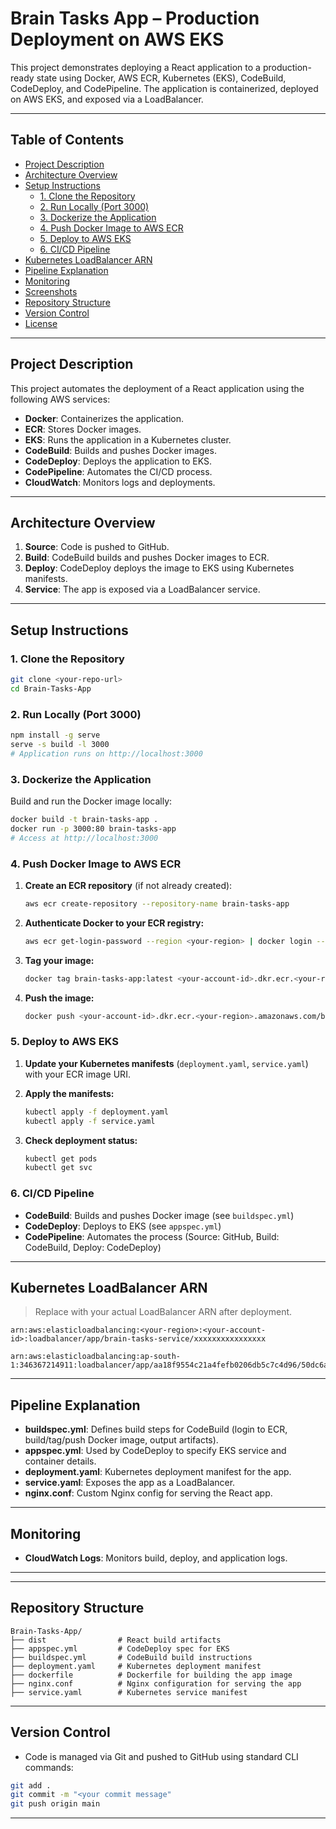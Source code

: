 # Brain Tasks App – Production Deployment on AWS EKS

This project demonstrates deploying a React application to a production-ready state using Docker, AWS ECR, Kubernetes (EKS), CodeBuild, CodeDeploy, and CodePipeline. The application is containerized, deployed on AWS EKS, and exposed via a LoadBalancer.

---

## Table of Contents

- [Project Description](#project-description)
- [Architecture Overview](#architecture-overview)
- [Setup Instructions](#setup-instructions)
  - [1. Clone the Repository](#1-clone-the-repository)
  - [2. Run Locally (Port 3000)](#2-run-locally-port-3000)
  - [3. Dockerize the Application](#3-dockerize-the-application)
  - [4. Push Docker Image to AWS ECR](#4-push-docker-image-to-aws-ecr)
  - [5. Deploy to AWS EKS](#5-deploy-to-aws-eks)
  - [6. CI/CD Pipeline](#6-cicd-pipeline)
- [Kubernetes LoadBalancer ARN](#kubernetes-loadbalancer-arn)
- [Pipeline Explanation](#pipeline-explanation)
- [Monitoring](#monitoring)
- [Screenshots](#screenshots)
- [Repository Structure](#repository-structure)
- [Version Control](#version-control)
- [License](#license)

---

## Project Description

This project automates the deployment of a React application using the following AWS services:

- **Docker**: Containerizes the application.
- **ECR**: Stores Docker images.
- **EKS**: Runs the application in a Kubernetes cluster.
- **CodeBuild**: Builds and pushes Docker images.
- **CodeDeploy**: Deploys the application to EKS.
- **CodePipeline**: Automates the CI/CD process.
- **CloudWatch**: Monitors logs and deployments.

---

## Architecture Overview

1. **Source**: Code is pushed to GitHub.
2. **Build**: CodeBuild builds and pushes Docker images to ECR.
3. **Deploy**: CodeDeploy deploys the image to EKS using Kubernetes manifests.
4. **Service**: The app is exposed via a LoadBalancer service.

---

## Setup Instructions

### 1. Clone the Repository

```sh
git clone <your-repo-url>
cd Brain-Tasks-App
```

### 2. Run Locally (Port 3000)

```sh
npm install -g serve
serve -s build -l 3000
# Application runs on http://localhost:3000
```

### 3. Dockerize the Application

Build and run the Docker image locally:

```sh
docker build -t brain-tasks-app .
docker run -p 3000:80 brain-tasks-app
# Access at http://localhost:3000
```

### 4. Push Docker Image to AWS ECR

1. **Create an ECR repository** (if not already created):

   ```sh
   aws ecr create-repository --repository-name brain-tasks-app
   ```

2. **Authenticate Docker to your ECR registry:**

   ```sh
   aws ecr get-login-password --region <your-region> | docker login --username AWS --password-stdin <your-account-id>.dkr.ecr.<your-region>.amazonaws.com
   ```

3. **Tag your image:**

   ```sh
   docker tag brain-tasks-app:latest <your-account-id>.dkr.ecr.<your-region>.amazonaws.com/brain-tasks-app:latest
   ```

4. **Push the image:**

   ```sh
   docker push <your-account-id>.dkr.ecr.<your-region>.amazonaws.com/brain-tasks-app:latest
   ```

### 5. Deploy to AWS EKS

1. **Update your Kubernetes manifests** (`deployment.yaml`, `service.yaml`) with your ECR image URI.
2. **Apply the manifests:**

   ```sh
   kubectl apply -f deployment.yaml
   kubectl apply -f service.yaml
   ```

3. **Check deployment status:**

   ```sh
   kubectl get pods
   kubectl get svc
   ```

### 6. CI/CD Pipeline

- **CodeBuild**: Builds and pushes Docker image (see `buildspec.yml`)
- **CodeDeploy**: Deploys to EKS (see `appspec.yml`)
- **CodePipeline**: Automates the process (Source: GitHub, Build: CodeBuild, Deploy: CodeDeploy)

---

## Kubernetes LoadBalancer ARN

> Replace with your actual LoadBalancer ARN after deployment.

```
arn:aws:elasticloadbalancing:<your-region>:<your-account-id>:loadbalancer/app/brain-tasks-service/xxxxxxxxxxxxxxxx

arn:aws:elasticloadbalancing:ap-south-1:346367214911:loadbalancer/app/aa18f9554c21a4fefb0206db5c7c4d96/50dc6a7f2c0c9188

```

---

## Pipeline Explanation

- **buildspec.yml**: Defines build steps for CodeBuild (login to ECR, build/tag/push Docker image, output artifacts).
- **appspec.yml**: Used by CodeDeploy to specify EKS service and container details.
- **deployment.yaml**: Kubernetes deployment manifest for the app.
- **service.yaml**: Exposes the app as a LoadBalancer.
- **nginx.conf**: Custom Nginx config for serving the React app.

---

## Monitoring

- **CloudWatch Logs**: Monitors build, deploy, and application logs.

---

---

## Repository Structure

```
Brain-Tasks-App/
├── dist                # React build artifacts
├── appspec.yml         # CodeDeploy spec for EKS
├── buildspec.yml       # CodeBuild build instructions
├── deployment.yaml     # Kubernetes deployment manifest
├── dockerfile          # Dockerfile for building the app image
├── nginx.conf          # Nginx configuration for serving the app
├── service.yaml        # Kubernetes service manifest
```

---

## Version Control

- Code is managed via Git and pushed to GitHub using standard CLI commands:

```sh
git add .
git commit -m "<your commit message"
git push origin main
```

---
